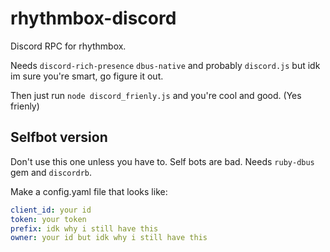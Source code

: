 # rhythmbox-discord

Discord RPC for rhythmbox.

Needs `discord-rich-presence` `dbus-native` and probably `discord.js` but idk im sure you're smart, go figure it out.

Then just run `node discord_frienly.js` and you're cool and good. (Yes frienly)
## Selfbot version 
Don't use this one unless you have to. Self bots are bad.
Needs `ruby-dbus` gem and `discordrb`.

Make a config.yaml file that looks like:
```yaml
client_id: your id
token: your token
prefix: idk why i still have this
owner: your id but idk why i still have this
```
